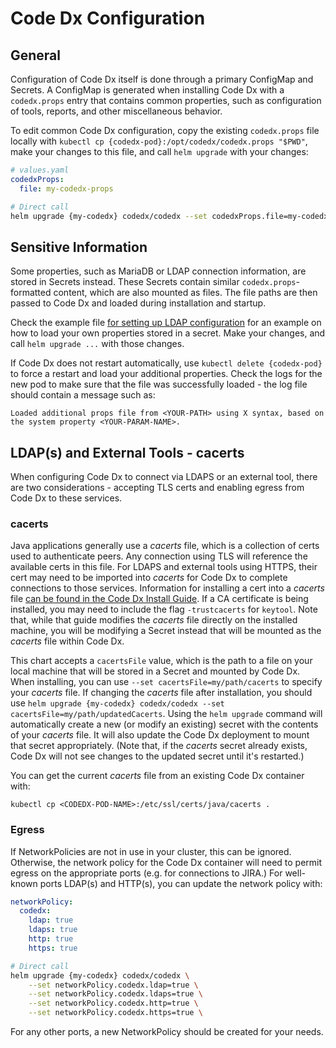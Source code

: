 # Code Dx Configuration

## General

Configuration of Code Dx itself is done through a primary ConfigMap and Secrets. A ConfigMap is generated when installing Code Dx with a `codedx.props` entry that contains common properties, such as configuration of tools, reports, and other miscellaneous behavior.

To edit common Code Dx configuration, copy the existing `codedx.props` file locally with `kubectl cp {codedx-pod}:/opt/codedx/codedx.props "$PWD"`, make your changes to this file, and call `helm upgrade` with your changes:

```yaml
# values.yaml
codedxProps:
  file: my-codedx-props
```

```bash
# Direct call
helm upgrade {my-codedx} codedx/codedx --set codedxProps.file=my-codedx-props
```

## Sensitive Information

Some properties, such as MariaDB or LDAP connection information, are stored in Secrets instead. These Secrets contain similar `codedx.props`-formatted content, which are also mounted as files. The file paths are then passed to Code Dx and loaded during installation and startup.

Check the example file [for setting up LDAP configuration](../sample-values/values-ldap.yaml) for an example on how to load your own properties stored in a secret. Make your changes, and call `helm upgrade ...` with those changes.

If Code Dx does not restart automatically, use `kubectl delete {codedx-pod}` to force a restart and load your additional properties. Check the logs for the new pod to make sure that the file was successfully loaded - the log file should contain a message such as:

```
Loaded additional props file from <YOUR-PATH> using X syntax, based on the system property <YOUR-PARAM-NAME>.
```

## LDAP(s) and External Tools - cacerts

When configuring Code Dx to connect via LDAPS or an external tool, there are two considerations - accepting TLS certs and enabling egress from Code Dx to these services.

### cacerts

Java applications generally use a _cacerts_ file, which is a collection of certs used to authenticate peers. Any connection using TLS will reference the available certs in this file. For LDAPS and external tools using HTTPS, their cert may need to be imported into _cacerts_ for Code Dx to complete connections to those services. Information for installing a cert into a _cacerts_ file [can be found in the Code Dx Install Guide](https://codedx.com/Documentation/InstallGuide.html#TrustingSelfSignedCertificates). If a CA certificate is being installed, you may need to include the flag `-trustcacerts` for `keytool`. Note that, while that guide modifies the _cacerts_ file directly on the installed machine, you will be modifying a Secret instead that will be mounted as the _cacerts_ file within Code Dx.

This chart accepts a `cacertsFile` value, which is the path to a file on your local machine that will be stored in a Secret and mounted by Code Dx. When installing, you can use `--set cacertsFile=my/path/cacerts` to specify your _cacerts_ file. If changing the _cacerts_ file after installation, you should use `helm upgrade {my-codedx} codedx/codedx --set cacertsFile=my/path/updatedCacerts`. Using the `helm upgrade` command will automatically create a new (or modify an existing) secret with the contents of your _cacerts_ file. It will also update the Code Dx deployment to mount that secret appropriately. (Note that, if the _cacerts_ secret already exists, Code Dx will not see changes to the updated secret until it's restarted.)

You can get the current _cacerts_ file from an existing Code Dx container with:

```
kubectl cp <CODEDX-POD-NAME>:/etc/ssl/certs/java/cacerts .
```

### Egress

If NetworkPolicies are not in use in your cluster, this can be ignored. Otherwise, the network policy for the Code Dx container will need to permit egress on the appropriate ports (e.g. for connections to JIRA.) For well-known ports LDAP(s) and HTTP(s), you can update the network policy with:

```yaml
networkPolicy:
  codedx:
    ldap: true
    ldaps: true
    http: true
    https: true
```

```bash
# Direct call
helm upgrade {my-codedx} codedx/codedx \
    --set networkPolicy.codedx.ldap=true \
    --set networkPolicy.codedx.ldaps=true \
    --set networkPolicy.codedx.http=true \
    --set networkPolicy.codedx.https=true \
```

For any other ports, a new NetworkPolicy should be created for your needs.
